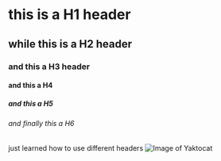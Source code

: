 # this is a H1  header
## while this is a H2 header
### and this a H3 header
#### and this a H4
##### and this a H5 
###### and finally this a H6
just learned how to use different headers
![Image of Yaktocat](https://octodex.github.com/images/yaktocat.png)
